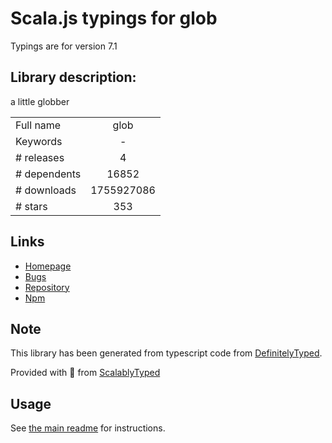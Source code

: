 
# Scala.js typings for glob

Typings are for version 7.1

## Library description:
a little globber

|                    |                 |
| ------------------ | :-------------: |
| Full name          | glob |
| Keywords           | - |
| # releases         | 4 |
| # dependents       | 16852 |
| # downloads        | 1755927086 |
| # stars            | 353 |

## Links
- [Homepage](https://github.com/isaacs/node-glob#readme)
- [Bugs](https://github.com/isaacs/node-glob/issues)
- [Repository](https://github.com/isaacs/node-glob)
- [Npm](https://www.npmjs.com/package/glob)
    


## Note
This library has been generated from typescript code from [DefinitelyTyped](https://definitelytyped.org).

Provided with :purple_heart: from [ScalablyTyped](https://github.com/oyvindberg/ScalablyTyped)

## Usage
See [the main readme](../../readme.md) for instructions.


